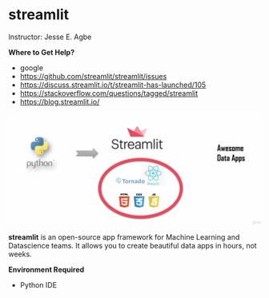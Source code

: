 # streamlit

Instructor: Jesse E. Agbe

__Where to Get Help?__
* google
* https://github.com/streamlit/streamlit/issues
* https://discuss.streamlit.io/t/streamlit-has-launched/105
* https://stackoverflow.com/questions/tagged/streamlit
* https://blog.streamlit.io/

![Streamlit](https://raw.githubusercontent.com/StevTobs/streamlit/main/Screen%20Shot%202021-01-21%20at%2004.41.54.png)


__streamlit__ is an open-source app framework for Machine Learning and Datascience teams. It allows you to create beautiful data apps in hours, not weeks.

__Environment Required__
- Python IDE
